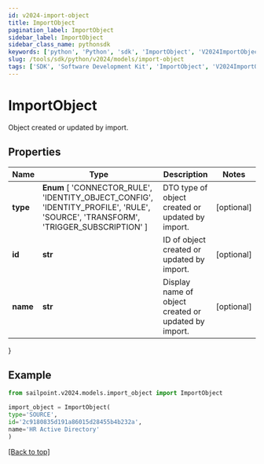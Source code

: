 ```yaml
---
id: v2024-import-object
title: ImportObject
pagination_label: ImportObject
sidebar_label: ImportObject
sidebar_class_name: pythonsdk
keywords: ['python', 'Python', 'sdk', 'ImportObject', 'V2024ImportObject'] 
slug: /tools/sdk/python/v2024/models/import-object
tags: ['SDK', 'Software Development Kit', 'ImportObject', 'V2024ImportObject']
---
```


# ImportObject

Object created or updated by import.

## Properties

Name | Type | Description | Notes
------------ | ------------- | ------------- | -------------
**type** |  **Enum** [  'CONNECTOR_RULE',    'IDENTITY_OBJECT_CONFIG',    'IDENTITY_PROFILE',    'RULE',    'SOURCE',    'TRANSFORM',    'TRIGGER_SUBSCRIPTION' ] | DTO type of object created or updated by import. | [optional] 
**id** | **str** | ID of object created or updated by import. | [optional] 
**name** | **str** | Display name of object created or updated by import. | [optional] 
}

## Example

```python
from sailpoint.v2024.models.import_object import ImportObject

import_object = ImportObject(
type='SOURCE',
id='2c9180835d191a86015d28455b4b232a',
name='HR Active Directory'
)

```
[[Back to top]](#) 

